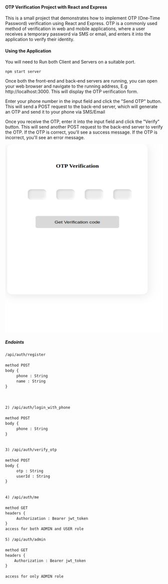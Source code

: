 #### OTP Verification Project with React and Express
This is a small project that demonstrates how to implement OTP (One-Time Password) verification using React and Express. OTP is a commonly used method of verification in web and mobile applications, where a user receives a temporary password via SMS or email, and enters it into the application to verify their identity.

#### Using the Application
You will need to Run both Client and Servers on a suitable port. 
```nodejs
npm start server

```
Once both the front-end and back-end servers are running, you can open your web browser and navigate to the running address, E.g  http://localhost:3000. This will display the OTP verification form.

Enter your phone number in the input field and click the "Send OTP" button. This will send a POST request to the back-end server, which will generate an OTP and send it to your phone via SMS/Email

Once you receive the OTP, enter it into the input field and click the "Verify" button. This will send another POST request to the back-end server to verify the OTP. If the OTP is correct, you'll see a success message. If the OTP is incorrect, you'll see an error message.

<img src="OTP-veri.png" alt= "Display sample" height="600" width="550">


##### Endoints
```markdown
/api/auth/register

method POST
body {
     phone : String
     name : String
}



2) /api/auth/login_with_phone

method POST
body {
     phone : String
}


3) /api/auth/verify_otp

method POST
body {
     otp : String
     userId : String
}


4) /api/auth/me

method GET
headers {
     Authorization : Bearer jwt_token
}
access for both ADMIN and USER role

5) /api/auth/admin

method GET
headers {
    Authorization : Bearer jwt_token
}

access for only ADMIN role

```